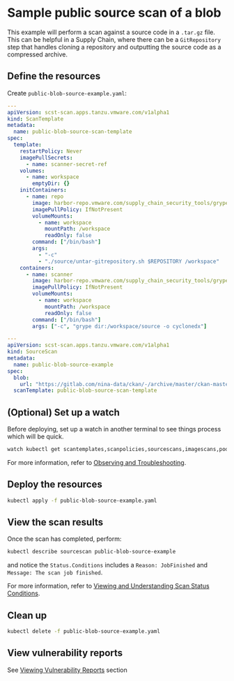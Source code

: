 # Sample public source scan of a blob
This example will perform a scan against a source code in a `.tar.gz` file. This can be helpful in a Supply Chain, where there can be a `GitRepository` step that handles cloning a repository and outputting the source code as a compressed archive.

## Define the resources
Create `public-blob-source-example.yaml`:
```yaml
---
apiVersion: scst-scan.apps.tanzu.vmware.com/v1alpha1
kind: ScanTemplate
metadata:
  name: public-blob-source-scan-template
spec:
  template:
    restartPolicy: Never
    imagePullSecrets:
      - name: scanner-secret-ref
    volumes:
      - name: workspace
        emptyDir: {}
    initContainers:
      - name: repo
        image: harbor-repo.vmware.com/supply_chain_security_tools/grype-templates@sha256:6d69a83d24e0ffbe2e527d8d414da7393137f00dd180437930a36251376a7912
        imagePullPolicy: IfNotPresent
        volumeMounts:
          - name: workspace
            mountPath: /workspace
            readOnly: false
        command: ["/bin/bash"]
        args:
          - "-c"
          - "./source/untar-gitrepository.sh $REPOSITORY /workspace"
    containers:
      - name: scanner
        image: harbor-repo.vmware.com/supply_chain_security_tools/grype-templates@sha256:6d69a83d24e0ffbe2e527d8d414da7393137f00dd180437930a36251376a7912
        imagePullPolicy: IfNotPresent
        volumeMounts:
          - name: workspace
            mountPath: /workspace
            readOnly: false
        command: ["/bin/bash"]
        args: ["-c", "grype dir:/workspace/source -o cyclonedx"]

---
apiVersion: scst-scan.apps.tanzu.vmware.com/v1alpha1
kind: SourceScan
metadata:
  name: public-blob-source-example
spec:
  blob:
    url: "https://gitlab.com/nina-data/ckan/-/archive/master/ckan-master.tar.gz"
  scanTemplate: public-blob-source-scan-template
```

## (Optional) Set up a watch
Before deploying, set up a watch in another terminal to see things process which will be quick.
```bash
watch kubectl get scantemplates,scanpolicies,sourcescans,imagescans,pods,jobs
```

For more information, refer to [Observing and Troubleshooting](../observing.md).

## Deploy the resources
```bash
kubectl apply -f public-blob-source-example.yaml
```

## View the scan results
Once the scan has completed, perform:
```bash
kubectl describe sourcescan public-blob-source-example
```
and notice the `Status.Conditions` includes a `Reason: JobFinished` and `Message: The scan job finished`.

For more information, refer to [Viewing and Understanding Scan Status Conditions](../results.md).

## Clean up
```bash
kubectl delete -f public-blob-source-example.yaml
```

## View vulnerability reports
See [Viewing Vulnerability Reports](../viewing-reports.md) section